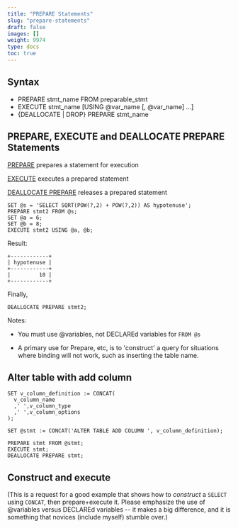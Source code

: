 ```yaml
---
title: "PREPARE Statements"
slug: "prepare-statements"
draft: false
images: []
weight: 9974
type: docs
toc: true
---
```


## Syntax
 - PREPARE stmt_name FROM preparable_stmt
 - EXECUTE stmt_name [USING @var_name [, @var_name] ...]
 - {DEALLOCATE | DROP} PREPARE stmt_name

## PREPARE, EXECUTE and DEALLOCATE PREPARE Statements
[PREPARE][1] prepares a statement for execution

[EXECUTE][2] executes a prepared statement
    
[DEALLOCATE PREPARE][3] releases a prepared statement
   
    
    SET @s = 'SELECT SQRT(POW(?,2) + POW(?,2)) AS hypotenuse';
    PREPARE stmt2 FROM @s;
    SET @a = 6;
    SET @b = 8;
    EXECUTE stmt2 USING @a, @b;

Result:

    +------------+
    | hypotenuse |
    +------------+
    |         10 |
    +------------+

Finally,

    DEALLOCATE PREPARE stmt2;

Notes:

* You must use @variables, not DECLAREd variables for `FROM @s`
* A primary use for Prepare, etc, is to 'construct' a query for situations where binding will not work, such as inserting the table name.


  [1]: http://dev.mysql.com/doc/refman/5.7/en/prepare.html
  [2]: http://dev.mysql.com/doc/refman/5.7/en/execute.html
  [3]: http://dev.mysql.com/doc/refman/5.7/en/deallocate-prepare.html

## Alter table with add column
    SET v_column_definition := CONCAT(
      v_column_name
      ,' ',v_column_type
      ,' ',v_column_options 
    );
    
    SET @stmt := CONCAT('ALTER TABLE ADD COLUMN ', v_column_definition);
    
    PREPARE stmt FROM @stmt;
    EXECUTE stmt;
    DEALLOCATE PREPARE stmt;


## Construct and execute
(This is a request for a good example that shows how to _construct_ a `SELECT` using `CONCAT`, then prepare+execute it.  Please emphasize the use of @variables versus DECLAREd variables -- it makes a big difference, and it is something that novices (include myself) stumble over.)

